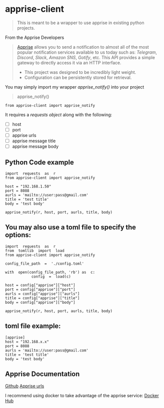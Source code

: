 # apprise-client

> This is meant to be a wrapper to use apprise in existing python projects. 

From the Apprise Developers

> [Apprise](https://github.com/caronc/apprise)  allows you to send a notification to almost all of the most popular notification services available to us today such as:  _Telegram_,  _Discord_,  _Slack_,  _Amazon SNS_,  _Gotify_, etc. This API provides a simple gateway to directly access it via an HTTP interface.
> -   This project was designed to be incredibly light weight.
> - Configuration can be persistently stored for retrieval.

You may simply import my wrapper *apprise_notify()* into your project
> apprise_notify()

    from apprise-client import apprise_notify


It requires a *requests object* along with the following:
 - [ ] host
 - [ ] port
 - [ ] apprise urls
 - [ ] apprise message title
 - [ ] apprise message body

## Python Code example

 
    import  requests  as  r
    from apprise-client import apprise_notify
    
    host = "192.168.1.50"
	port = 8088
	aurls = 'mailto://user:pass@gmail.com'
	title = 'test title'
	body = 'test body'
	
    apprise_notify(r, host, port, aurls, title, body)

## You may also use a toml file to specify the options:

    import  requests  as  r
    from  tomllib  import  load
    from apprise-client import apprise_notify
    
    config_file_path  =  './config.toml'
    
	with  open(config_file_path, 'rb') as  c:
				config  =  load(c)

    host = config["apprise"]["host"]
	port = config["apprise"]["port"]
	aurls = config["apprise"]["aurls"]
	title = config["apprise"]["title"]
	body = config["apprise"]["body"]
	
    apprise_notify(r, host, port, aurls, title, body)

## toml file example:

    [apprise]
    host = "192.168.x.x"
    port = 8088
    aurls = 'mailto://user:pass@gmail.com'
    title = 'test title'
    body = 'test body'

## Apprise Documentation
[Github](https://github.com/caronc/apprise)
[Apprise urls](https://github.com/caronc/apprise/wiki#notification-services)

I recommend using docker to take advantage of the apprise service:
[Docker Hub](https://hub.docker.com/r/caronc/apprise)